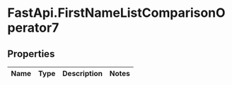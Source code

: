 # FastApi.FirstNameListComparisonOperator7

## Properties
Name | Type | Description | Notes
------------ | ------------- | ------------- | -------------
